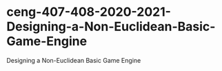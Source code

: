# ceng-407-408-2020-2021-Designing-a-Non-Euclidean-Basic-Game-Engine
Designing a Non-Euclidean Basic Game Engine
